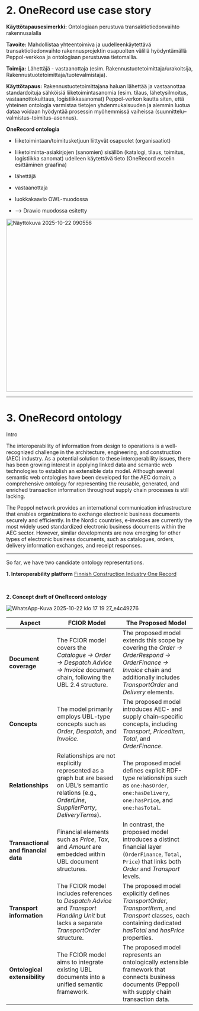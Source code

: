 # 2. OneRecord use case story

**Käyttötapausesimerkki:** Ontologiaan perustuva transaktiotiedonvaihto rakennusalalla

**Tavoite:**
Mahdollistaa yhteentoimiva ja uudelleenkäytettävä transaktiotiedonvaihto rakennusprojektin osapuolten välillä hyödyntämällä Peppol-verkkoa ja ontologiaan perustuvaa tietomallia.

**Toimija:**
Lähettäjä - vastaanottaja (esim. Rakennustuotetoimittaja/urakoitsija, Rakennustuotetoimittaja/tuotevalmistaja).

**Käyttötapaus:**
Rakennustuotetoimittajana haluan lähettää ja vastaanottaa standardoituja sähköisiä liiketoimintasanomia (esim. tilaus, lähetysilmoitus, vastaanottokuittaus, logistiikkasanomat) Peppol-verkon kautta siten, että yhteinen ontologia varmistaa tietojen yhdenmukaisuuden ja aiemmin luotua dataa voidaan hyödyntää prosessin myöhemmissä vaiheissa (suunnittelu–valmistus–toimitus–asennus).




**OneRecord ontologia**
*  liiketoimintaan/toimitusketjuun liittyvät osapuolet (organisaatiot)
*  liiketoiminta-asiakirjojen (sanomien) sisällön (katalogi, tilaus, toimitus, logistiikka sanomat) udelleen käytettävä tieto (OneRecord excelin esittäminen graafina)
  * lähettäjä
  * vastaanottaja

  * luokkakaavio OWL-muodossa
  * --> Drawio muodossa esitetty

<img width="691" height="467" alt="Näyttökuva 2025-10-22 090556" src="https://github.com/user-attachments/assets/48e6a02d-b78f-4993-bd4c-ff89f4e19f2f" />

---

# 3. OneRecord ontology

Intro

The interoperability of information from design to operations is a well-recognized challenge in the architecture, engineering, and construction (AEC) industry. As a potential solution to these interoperability issues, there has been growing interest in applying linked data and semantic web technologies to establish an extensible data model. Although several semantic web ontologies have been developed for the AEC domain, a comprehensive ontology for representing the reusable, generated, and enriched transaction information throughout supply chain processes is still lacking.

The Peppol network provides an international communication infrastructure that enables organizations to exchange electronic business documents securely and efficiently. In the Nordic countries, e-invoices are currently the most widely used standardized electronic business documents within the AEC sector. However, similar developments are now emerging for other types of electronic business documents, such as catalogues, orders, delivery information exchanges, and receipt responses.

---

So far, we have two candidate ontology representations.

**1. Interoperability platform**
[Finnish Construction Industry One Record](https://tietomallit.suomi.fi/model/fcior?ver=0.0.1)




<br>

**2. Concept draft of OneRecord ontology**

![WhatsApp-Kuva 2025-10-22 klo 17 19 27_e4c49276](https://github.com/user-attachments/assets/73b67127-799c-4c3e-a4a5-92f9ed1cdf29)




| Aspect                               | FCIOR Model                                                                                                                                              | The Proposed Model                                                                                                                                                              |
| ------------------------------------ | -------------------------------------------------------------------------------------------------------------------------------------------------------- | ------------------------------------------------------------------------------------------------------------------------------------------------------------------------------- |
| **Document coverage**                | The FCIOR model covers the *Catalogue → Order → Despatch Advice → Invoice* document chain, following the UBL 2.4 structure.                              | The proposed model extends this scope by covering the *Order → OrderRespond → OrderFinance → Invoice* chain and additionally includes *TransportOrder* and *Delivery* elements. |
| **Concepts**                         | The model primarily employs UBL-type concepts such as *Order*, *Despatch*, and *Invoice*.                                                                | The proposed model introduces AEC- and supply chain–specific concepts, including *Transport*, *PricedItem*, *Total*, and *OrderFinance*.                                        |
| **Relationships**                    | Relationships are not explicitly represented as a graph but are based on UBL’s semantic relations (e.g., *OrderLine*, *SupplierParty*, *DeliveryTerms*). | The proposed model defines explicit RDF-type relationships such as `one:hasOrder`, `one:hasDelivery`, `one:hasPrice`, and `one:hasTotal`.                                       |
| **Transactional and financial data** | Financial elements such as *Price*, *Tax*, and *Amount* are embedded within UBL document structures.                                                     | In contrast, the proposed model introduces a distinct financial layer (`OrderFinance`, `Total`, `Price`) that links both *Order* and *Transport* levels.                        |
| **Transport information**            | The FCIOR model includes references to *Despatch Advice* and *Transport Handling Unit* but lacks a separate *TransportOrder* structure.                  | The proposed model explicitly defines *TransportOrder*, *TransportItem*, and *Transport* classes, each containing dedicated *hasTotal* and *hasPrice* properties.               |
| **Ontological extensibility**        | The FCIOR model aims to integrate existing UBL documents into a unified semantic framework.                                                              | The proposed model represents an ontologically extensible framework that connects business documents (Peppol) with supply chain transaction data.                               |

